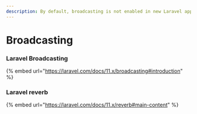 ```yaml
---
description: By default, broadcasting is not enabled in new Laravel applications.
---
```


# Broadcasting

### Laravel Broadcasting

{% embed url="https://laravel.com/docs/11.x/broadcasting#introduction" %}

### Laravel reverb

{% embed url="https://laravel.com/docs/11.x/reverb#main-content" %}
